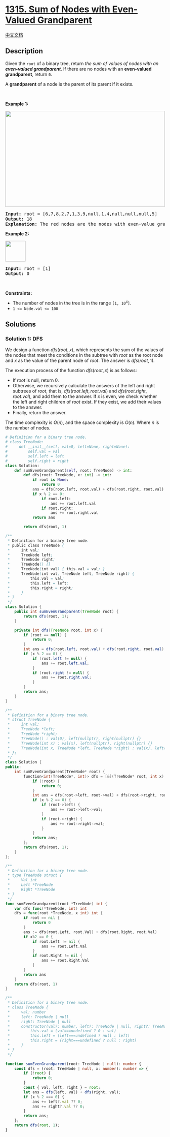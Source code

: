 # [1315. Sum of Nodes with Even-Valued Grandparent](https://leetcode.com/problems/sum-of-nodes-with-even-valued-grandparent)

[中文文档](/solution/1300-1399/1315.Sum%20of%20Nodes%20with%20Even-Valued%20Grandparent/README.md)

<!-- tags:Tree,Depth-First Search,Breadth-First Search,Binary Tree -->

## Description

<p>Given the <code>root</code> of a binary tree, return <em>the sum of values of nodes with an <strong>even-valued grandparent</strong></em>. If there are no nodes with an <strong>even-valued grandparent</strong>, return <code>0</code>.</p>

<p>A <strong>grandparent</strong> of a node is the parent of its parent if it exists.</p>

<p>&nbsp;</p>
<p><strong class="example">Example 1:</strong></p>
<img alt="" src="./images/even1-tree.jpg" style="width: 504px; height: 302px;" />
<pre>
<strong>Input:</strong> root = [6,7,8,2,7,1,3,9,null,1,4,null,null,null,5]
<strong>Output:</strong> 18
<strong>Explanation:</strong> The red nodes are the nodes with even-value grandparent while the blue nodes are the even-value grandparents.
</pre>

<p><strong class="example">Example 2:</strong></p>
<img alt="" src="./images/even2-tree.jpg" style="width: 64px; height: 65px;" />
<pre>
<strong>Input:</strong> root = [1]
<strong>Output:</strong> 0
</pre>

<p>&nbsp;</p>
<p><strong>Constraints:</strong></p>

<ul>
	<li>The number of nodes in the tree is in the range <code>[1, 10<sup>4</sup>]</code>.</li>
	<li><code>1 &lt;= Node.val &lt;= 100</code></li>
</ul>

## Solutions

### Solution 1: DFS

We design a function $dfs(root, x)$, which represents the sum of the values of the nodes that meet the conditions in the subtree with $root$ as the root node and $x$ as the value of the parent node of $root$. The answer is $dfs(root, 1)$.

The execution process of the function $dfs(root, x)$ is as follows:

-   If $root$ is null, return $0$.
-   Otherwise, we recursively calculate the answers of the left and right subtrees of $root$, that is, $dfs(root.left, root.val)$ and $dfs(root.right, root.val)$, and add them to the answer. If $x$ is even, we check whether the left and right children of $root$ exist. If they exist, we add their values to the answer.
-   Finally, return the answer.

The time complexity is $O(n)$, and the space complexity is $O(n)$. Where $n$ is the number of nodes.

<!-- tabs:start -->

```python
# Definition for a binary tree node.
# class TreeNode:
#     def __init__(self, val=0, left=None, right=None):
#         self.val = val
#         self.left = left
#         self.right = right
class Solution:
    def sumEvenGrandparent(self, root: TreeNode) -> int:
        def dfs(root: TreeNode, x: int) -> int:
            if root is None:
                return 0
            ans = dfs(root.left, root.val) + dfs(root.right, root.val)
            if x % 2 == 0:
                if root.left:
                    ans += root.left.val
                if root.right:
                    ans += root.right.val
            return ans

        return dfs(root, 1)
```

```java
/**
 * Definition for a binary tree node.
 * public class TreeNode {
 *     int val;
 *     TreeNode left;
 *     TreeNode right;
 *     TreeNode() {}
 *     TreeNode(int val) { this.val = val; }
 *     TreeNode(int val, TreeNode left, TreeNode right) {
 *         this.val = val;
 *         this.left = left;
 *         this.right = right;
 *     }
 * }
 */
class Solution {
    public int sumEvenGrandparent(TreeNode root) {
        return dfs(root, 1);
    }

    private int dfs(TreeNode root, int x) {
        if (root == null) {
            return 0;
        }
        int ans = dfs(root.left, root.val) + dfs(root.right, root.val);
        if (x % 2 == 0) {
            if (root.left != null) {
                ans += root.left.val;
            }
            if (root.right != null) {
                ans += root.right.val;
            }
        }
        return ans;
    }
}
```

```cpp
/**
 * Definition for a binary tree node.
 * struct TreeNode {
 *     int val;
 *     TreeNode *left;
 *     TreeNode *right;
 *     TreeNode() : val(0), left(nullptr), right(nullptr) {}
 *     TreeNode(int x) : val(x), left(nullptr), right(nullptr) {}
 *     TreeNode(int x, TreeNode *left, TreeNode *right) : val(x), left(left), right(right) {}
 * };
 */
class Solution {
public:
    int sumEvenGrandparent(TreeNode* root) {
        function<int(TreeNode*, int)> dfs = [&](TreeNode* root, int x) {
            if (!root) {
                return 0;
            }
            int ans = dfs(root->left, root->val) + dfs(root->right, root->val);
            if (x % 2 == 0) {
                if (root->left) {
                    ans += root->left->val;
                }
                if (root->right) {
                    ans += root->right->val;
                }
            }
            return ans;
        };
        return dfs(root, 1);
    }
};
```

```go
/**
 * Definition for a binary tree node.
 * type TreeNode struct {
 *     Val int
 *     Left *TreeNode
 *     Right *TreeNode
 * }
 */
func sumEvenGrandparent(root *TreeNode) int {
	var dfs func(*TreeNode, int) int
	dfs = func(root *TreeNode, x int) int {
		if root == nil {
			return 0
		}
		ans := dfs(root.Left, root.Val) + dfs(root.Right, root.Val)
		if x%2 == 0 {
			if root.Left != nil {
				ans += root.Left.Val
			}
			if root.Right != nil {
				ans += root.Right.Val
			}
		}
		return ans
	}
	return dfs(root, 1)
}
```

```ts
/**
 * Definition for a binary tree node.
 * class TreeNode {
 *     val: number
 *     left: TreeNode | null
 *     right: TreeNode | null
 *     constructor(val?: number, left?: TreeNode | null, right?: TreeNode | null) {
 *         this.val = (val===undefined ? 0 : val)
 *         this.left = (left===undefined ? null : left)
 *         this.right = (right===undefined ? null : right)
 *     }
 * }
 */

function sumEvenGrandparent(root: TreeNode | null): number {
    const dfs = (root: TreeNode | null, x: number): number => {
        if (!root) {
            return 0;
        }
        const { val, left, right } = root;
        let ans = dfs(left, val) + dfs(right, val);
        if (x % 2 === 0) {
            ans += left?.val ?? 0;
            ans += right?.val ?? 0;
        }
        return ans;
    };
    return dfs(root, 1);
}
```

<!-- tabs:end -->

<!-- end -->
